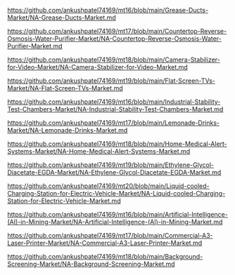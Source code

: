<p><a href="https://github.com/ankushpatel74169/mt16/blob/main/Grease-Ducts-Market/NA-Grease-Ducts-Market.md">https://github.com/ankushpatel74169/mt16/blob/main/Grease-Ducts-Market/NA-Grease-Ducts-Market.md</a></p><p><a href="https://github.com/ankushpatel74169/mt17/blob/main/Countertop-Reverse-Osmosis-Water-Purifier-Market/NA-Countertop-Reverse-Osmosis-Water-Purifier-Market.md">https://github.com/ankushpatel74169/mt17/blob/main/Countertop-Reverse-Osmosis-Water-Purifier-Market/NA-Countertop-Reverse-Osmosis-Water-Purifier-Market.md</a></p><p><a href="https://github.com/ankushpatel74169/mt18/blob/main/Camera-Stabilizer-for-Video-Market/NA-Camera-Stabilizer-for-Video-Market.md">https://github.com/ankushpatel74169/mt18/blob/main/Camera-Stabilizer-for-Video-Market/NA-Camera-Stabilizer-for-Video-Market.md</a></p><p><a href="https://github.com/ankushpatel74169/mt19/blob/main/Flat-Screen-TVs-Market/NA-Flat-Screen-TVs-Market.md">https://github.com/ankushpatel74169/mt19/blob/main/Flat-Screen-TVs-Market/NA-Flat-Screen-TVs-Market.md</a></p><p><a href="https://github.com/ankushpatel74169/mt16/blob/main/Industrial-Stability-Test-Chambers-Market/NA-Industrial-Stability-Test-Chambers-Market.md">https://github.com/ankushpatel74169/mt16/blob/main/Industrial-Stability-Test-Chambers-Market/NA-Industrial-Stability-Test-Chambers-Market.md</a></p><p><a href="https://github.com/ankushpatel74169/mt17/blob/main/Lemonade-Drinks-Market/NA-Lemonade-Drinks-Market.md">https://github.com/ankushpatel74169/mt17/blob/main/Lemonade-Drinks-Market/NA-Lemonade-Drinks-Market.md</a></p><p><a href="https://github.com/ankushpatel74169/mt18/blob/main/Home-Medical-Alert-Systems-Market/NA-Home-Medical-Alert-Systems-Market.md">https://github.com/ankushpatel74169/mt18/blob/main/Home-Medical-Alert-Systems-Market/NA-Home-Medical-Alert-Systems-Market.md</a></p><p><a href="https://github.com/ankushpatel74169/mt19/blob/main/Ethylene-Glycol-Diacetate-EGDA-Market/NA-Ethylene-Glycol-Diacetate-EGDA-Market.md">https://github.com/ankushpatel74169/mt19/blob/main/Ethylene-Glycol-Diacetate-EGDA-Market/NA-Ethylene-Glycol-Diacetate-EGDA-Market.md</a></p><p><a href="https://github.com/ankushpatel74169/mt20/blob/main/Liquid-cooled-Charging-Station-for-Electric-Vehicle-Market/NA-Liquid-cooled-Charging-Station-for-Electric-Vehicle-Market.md">https://github.com/ankushpatel74169/mt20/blob/main/Liquid-cooled-Charging-Station-for-Electric-Vehicle-Market/NA-Liquid-cooled-Charging-Station-for-Electric-Vehicle-Market.md</a></p><p><a href="https://github.com/ankushpatel74169/mt16/blob/main/Artificial-Intelligence-(AI)-in-Mining-Market/NA-Artificial-Intelligence-(AI)-in-Mining-Market.md">https://github.com/ankushpatel74169/mt16/blob/main/Artificial-Intelligence-(AI)-in-Mining-Market/NA-Artificial-Intelligence-(AI)-in-Mining-Market.md</a></p><p><a href="https://github.com/ankushpatel74169/mt17/blob/main/Commercial-A3-Laser-Printer-Market/NA-Commercial-A3-Laser-Printer-Market.md">https://github.com/ankushpatel74169/mt17/blob/main/Commercial-A3-Laser-Printer-Market/NA-Commercial-A3-Laser-Printer-Market.md</a></p><p><a href="https://github.com/ankushpatel74169/mt18/blob/main/Background-Screening-Market/NA-Background-Screening-Market.md">https://github.com/ankushpatel74169/mt18/blob/main/Background-Screening-Market/NA-Background-Screening-Market.md</a></p>
